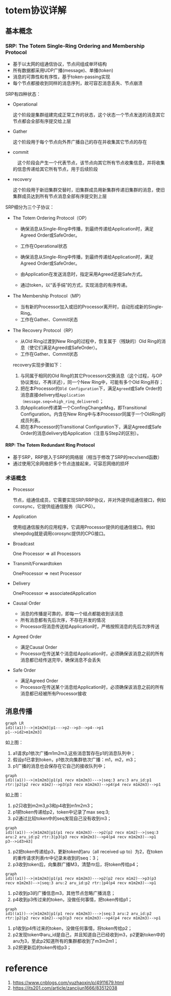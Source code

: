 # totem协议详解

## 基本概念

### SRP: The Totem Single-Ring Ordering and Membership Protocol

- 基于以太网的组通信协议，节点间组成单环结构
- 所有数据都采用UDP广播(message)、单播(token)
- 消息的可靠性和有序性，基于token-passing实现
-  每个节点都接收到同样的消息序列，故可容忍消息丢失、节点崩溃

SRP有四种状态：

- Operational

  这个阶段是集群组建完成正常工作的状态，这个状态一个节点发送的消息其它节点都会全部有序提交给上层

- Gather

  这个阶段用于每个节点向外界广播自己的存在并收集其它节点的存在

- commit

   这个阶段会产生一个代表节点，该节点向其它所有节点收集信息，并将收集的信息传递给其它所有节点，用于后续阶段

- recovery

  这个阶段用于新旧集群交替时，旧集群成员用新集群传递旧集群的消息，使旧集群成员达到所有节点消息全部有序提交到上层

SRP细分为三个子协议：

- The Totem Ordering Protocol（OP）

  - 确保消息从Single-Ring中传播，到最终传递给Application时，满足Agreed Order或SafeOrder。

  - 工作在Operational状态
  - 确保消息从Single-Ring中传播，到最终传递给Application时，满足Agreed Order或SafeOrder。
  - 由Application在发送消息时，指定采用Agreed还是Safe方式。
  - 通过token，以“丢手绢”的方式，实现消息的有序传递。

- The Membership Protocol（MP）

  - 当有新的Processor加入或旧的Processor离开时，自动形成新的Single-Ring。
  - 工作在Gather、Commit状态

- The Recovery Protocol（RP）

  - 从Old Ring过渡到New Ring的过程中，恢复属于（残缺的）Old Ring的消息（使它们满足Agreed或SafeOrder）。
  - 工作在Gather、Commit状态

  recovery实现步骤如下：

  1. 与同属于相同的Old Ring的其它Processors交换消息（这个过程，与OP协议类似，不再详述），同一个New Ring中，可能有多个Old Ring并存；
  2. 把在本Processor的`Old Configuration`下，满足`Agreed`或Safe Order的消息直接delivery给`Application（message.seq<=high_ring_delivered）`；
  3. 向Application传递第一个ConfingChangeMsg，即Transitional Configuration。内含在New Ring中与本Processor同属于一个OldRing的成员列表。
  4. 把在本Processor的Transitional Configuration下，满足Agreed或Safe Order的消息delivery给Application（注意与Step2的区别）。

#### RRP: The Totem Redundant Ring Protocol

- 基于SRP，RRP嵌入于SRP的网络层（相当于修改了SRP的recv/send函数）
- 通过使用冗余网络把多个节点连接起来，可容忍网络的损坏

### 术语概念

- Processor

  节点，组通信成员，它需要实现SRP/RRP协议，并对外提供组通信接口，例如corosync，它提供组通信服务（叫CPG）。

- Application

  使用组通信服务的应用程序，它调用Processor提供的组通信接口。例如sheepdog就是调用corosync提供的CPG接口。

- Broadcast

  One Processor => all Processors

- Transmit/Forwardtoken

  OneProcessor => next Processor

- Delivery

  OneProcessor => associatedApplication

- Causal Order

  - 消息的传播是可靠的，即每一个结点都能收到该消息
  - 所有消息都有先后次序，不存在并发的情况
  - Processor将消息传送给Application时，严格按照消息的先后次序传送

- Agreed Order

  - 满足Causal Order
  - Processor在传送某个消息给Application时，必须确保该消息之前的所有消息都已经传送完毕，确保消息不会丢失

- Safe Order

  - 满足Agreed Order
  - Processor在传送某个消息给Application时，必须确保该消息之前的所有消息都已经被所有Processor接收

## 消息传播

```mermaid
graph LR
id1((a1))-->|m1m2m3|p1--->p2-->p3-->p4-->p1
p1-->id2>m1m2m3]
```

如上图：

1. a1请求p1依次广播m1m2m3,这些消息暂存在p1的消息队列中；
2. 假设p1已拿到token，p1依次向集群依次广播：m1，m2，m3；
3. p1广播的消息也会保存在它自己的接收队列中；

```mermaid
graph 
id1((a1))-->|m1m2m3|p1(p1 recv m1m2m3)--->|seq:3 aru:3 aru_id:p1 rtr:|p2(p2 recv m1m2)-->p3(p3 recv m1m2m3)-->p4(p4 recv m1m2m3)-->p1
```

如上图：

1. p2只收到m2m3,p3和p4收到m1m2m3；
2. p1把token传递给p2，token中记录了max seq:3;
3. p2通过比较token中的seq发现自己没有收到m3；

```mermaid
graph 
id1((a1))-->|m1m2m3|p1(p1 recv m1m2m3)--->p2(p2 recv m1m2)-->|seq:3 aru:2 aru_id:p2 rtr:3|p3(p3 recv m1m2m3)-->p4(p4 recv m1m2m3)-->p1
p3-->id3>m3]
```

1. p2把token传递给p3，更新token的aru（all received up to）为2，在token的重传请求列表rtr中记录未收到的seq：3；
2. p3收到token后，向集群广播M3，清楚rtr后，将token传给p4；

```mermaid
graph 
id1((a1))-->|m1m2m3|p1(p1 recv m1m2m3)--->p2(p2 recv m1m2)-->p3(p3 recv m1m2m3)-->|seq:3 aru:2 aru_id:p2 rtr:|p4(p4 recv m1m2m3)-->p1
```



1. p2收到p3的广播信息m3，其他节点忽略广播消息；
2. p4收到p3传过来的token，没做任何事情，把token传给p1；

```mermaid
graph 
id1((a1))-->|m1m2m3|p1(p1 recv m1m2m3)--->|seq:3 aru:2 aru_id:p2 rtr:|p2(p2 recv m1m2)-->p3(p3 recv m1m2m3)-->p4(p4 recv m1m2m3)-->p1
```

1. p1收到p4传过来的token，没做任何事情，将token传给p2；
2. p2发现token中aru_id是自己，并且知道自己已经收到m3，p2更新token中的aru为3，至此p2知道所有的集群都收到了m3m2m1；
3. p2把更新后的token传给p3；

# reference

1. https://www.cnblogs.com/yuzhaoxin/p/4911679.html
1. https://its201.com/article/zancijun1666/83512038